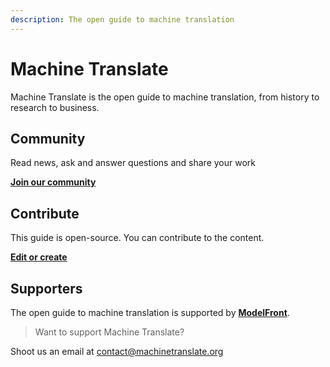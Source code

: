 ```yaml
---
description: The open guide to machine translation
---
```


# Machine Translate

Machine Translate is the open guide to machine translation, from history to research to business.

## Community

Read news, ask and answer questions and share your work

[**Join our community**](https://form.typeform.com/c/ndac7OIs)

## Contribute

This guide is open-source. You can contribute to the content.

[**Edit or create**](https://github.com/machinetranslate/machinetranslate.org)

## Supporters

The open guide to machine translation is supported by [**ModelFront**](https://modelfront.com).

> Want to support Machine Translate?

Shoot us an email at [contact@machinetranslate.org](mailto:contact@machinetranslate.org)

